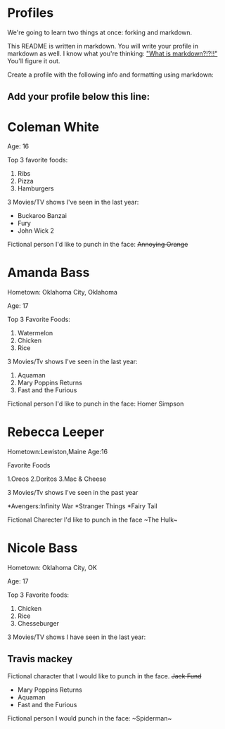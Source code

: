 # Profiles
We're going to learn two things at once: forking and markdown.

This README is written in markdown. You will write your profile in markdown as well. I know what you're thinking: ["What is markdown?!?!!"](http://lmgtfy.com/?q=What+is+markdown%3F) You'll figure it out.

Create a profile with the following info and formatting using markdown:



Add your profile below this line:
---

# Coleman White
Age: 16

Top 3 favorite foods:

1. Ribs
2. Pizza
3. Hamburgers

3 Movies/TV shows I've seen in the last year:

* Buckaroo Banzai
* Fury
* John Wick 2

Fictional person I'd like to punch in the face: ~~Annoying Orange~~

# Amanda Bass

Hometown: Oklahoma City, Oklahoma

Age: 17

Top 3 Favorite Foods:
1. Watermelon
2. Chicken
3. Rice

3 Movies/Tv shows I've seen in the last year:
1. Aquaman
2. Mary Poppins Returns
3. Fast and the Furious 

Fictional person I'd like to punch in the face: Homer Simpson


# Rebecca Leeper


Hometown:Lewiston,Maine
Age:16

Favorite Foods

1.Oreos
2.Doritos
3.Mac & Cheese

3 Movies/Tv shows I've seen in the past year

*Avengers:Infinity War
*Stranger Things
*Fairy Tail

Fictional Charecter I'd like to punch in the face ~The Hulk~


# Nicole Bass

Hometown: Oklahoma City, OK

Age: 17

Top 3 Favorite foods:
1. Chicken
2. Rice
3. Chesseburger

3 Movies/TV shows I have seen in the last year: 


## Travis mackey

Fictional character that I would like to punch in the face. ~~Jack Fund~~


* Mary Poppins Returns
* Aquaman
* Fast and the Furious

Fictional person I would punch in the face: ~Spiderman~
